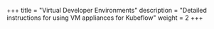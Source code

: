 +++
title = "Virtual Developer Environments"
description = "Detailed instructions for using VM appliances for Kubeflow"
weight = 2
+++
